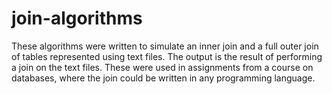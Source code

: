 # join-algorithms

These algorithms were written to simulate an inner join and a full outer join of tables represented using text files. The output is the result of performing a join on the text files. These were used in assignments from a course on databases, where the join could be written in any programming language.
